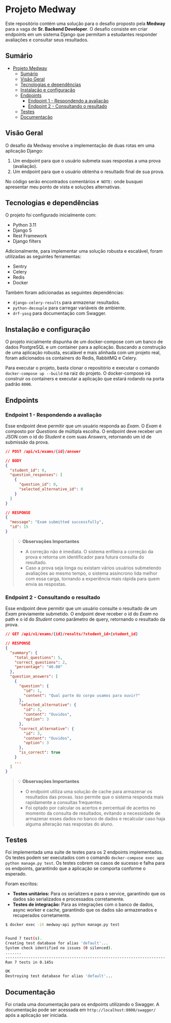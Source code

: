 # Projeto Medway

Este repositório contém uma solução para o desafio proposto pela **Medway** para a vaga de **Sr. Backend Developer**. O desafio consiste em criar endpoints em um sistema Django que permitam a estudantes responder avaliações e consultar seus resultados.

## Sumário
- [Projeto Medway](#projeto-medway)
  - [Sumário](#sumário)
  - [Visão Geral](#visão-geral)
  - [Tecnologias e dependências](#tecnologias-e-dependências)
  - [Instalação e configuração](#instalação-e-configuração)
  - [Endpoints](#endpoints)
    - [Endpoint 1 - Respondendo a avaliação](#endpoint-1---respondendo-a-avaliação)
    - [Endpoint 2 - Consultando o resultado](#endpoint-2---consultando-o-resultado)
  - [Testes](#testes)
  - [Documentação](#documentação)

## Visão Geral
O desafio da Medway envolve a implementação de duas rotas em uma aplicação Django:

1. Um endpoint para que o usuário submeta suas respostas a uma prova (avaliação).
2. Um endpoint para que o usuário obtenha o resultado final de sua prova.

No código serão encontrados comentários `# NOTE:` onde busquei apresentar meu ponto de vista e soluções alternativas.

## Tecnologias e dependências
O projeto foi configurado inicialmente com:
- Python 3.11
- Django 5
- Rest Framework
- Django filters

Adicionalmente, para implementar uma solução robusta e escalável, foram utilizadas as seguintes ferramentas:
- Sentry
- Celery
- Redis
- Docker

Também foram adicionadas as seguintes dependências:
- `django-celery-results` para armazenar resultados.
- `python-decouple` para carregar variáveis de ambiente.
- `drf-yasg` para documentação com Swagger.

## Instalação e configuração
O projeto inicialmente dispunha de um docker-compose com um banco de dados PostgreSQL e um container para a aplicação. Buscando a construção de uma aplicação robusta, escalável e mais alinhada com um projeto real, foram adicionados os containers do Redis, RabbitMQ e Celery.

Para executar o projeto, basta clonar o repositório e executar o comando `docker-compose up --build` na raiz do projeto. O docker-compose irá construir os containers e executar a aplicação que estará rodando na porta padrão `8000`.

## Endpoints

### Endpoint 1 - Respondendo a avaliação

Esse endpoint deve permitir que um usuário responda ao *Exam*. O *Exam* é composto por *Questions* de múltipla escolha. O endpoint deve receber um JSON com o id do *Student* e com suas *Answers*, retornando um id de submissão da prova.


```json
// POST /api/v1/exams/{id}/answer

// BODY
{
  "student_id": 0,
  "question_responses": [
    {
      "question_id": 0,
      "selected_alternative_id": 0
    }
  ]
}

// RESPONSE
{
  "message": "Exam submitted successfully",
  "id": 15
}
```

>  💡 **Observações Importantes**
> - A correção não é imediata. O sistema enfileira a correção da prova e retorna um identificador para futura consulta do resultado.
> - Caso a prova seja longa ou existam vários usuários submetendo avaliações ao mesmo tempo, o sistema assíncrono lida melhor com essa carga, tornando a experiência mais rápida para quem envia as respostas.

### Endpoint 2 - Consultando o resultado

Esse endpoint deve permitir que um usuário consulte o resultado de um *Exam* previamente submetido. O endpoint deve receber o id do *Exam* no path e o id do *Student* como parâmetro de query, retornando o resultado da prova.


```json
// GET /api/v1/exams/{id}/results/?student_id={student_id}

// RESPONSE
{
  "summary": {
    "total_questions": 5,
    "correct_questions": 2,
    "percentage": "40.00"
  },
  "question_answers": [
    {
      "question": {
        "id": 1,
        "content": "Qual parte do corpo usamos para ouvir?"
      },
      "selected_alternative": {
        "id": 3,
        "content": "Ouvidos",
        "option": 3
      },
      "correct_alternative": {
        "id": 3,
        "content": "Ouvidos",
        "option": 3
      },
      "is_correct": true
    }
    ...
  ]
}
```

>  💡 **Observações Importantes**
> - O endpoint utiliza uma solução de cache para armazenar os resultados das provas. Isso permite que o sistema responda mais rapidamente a consultas frequentes.
> - Foi optado por calcular os acertos e percentual de acertos no momento da consulta de resultados, evitando a necessidade de armazenar esses dados no banco de dados e recalcular caso haja alguma alteração nas respostas do aluno.


## Testes

Foi implementada uma suite de testes para os 2 endpoints implementados. Os testes podem ser executados com o comando `docker-compose exec app python manage.py test`. Os testes cobrem os casos de sucesso e falha para os endpoints, garantindo que a aplicação se comporta conforme o esperado.

Foram escritos:

- **Testes unitários:** Para os serializers e para o service, garantindo que os dados são serializados e processados corretamente.
- **Testes de integração:** Para as integrações com o banco de dados, async worker e cache, garantindo que os dados são armazenados e recuperados corretamente.

```bash
$ docker exec -it medway-api python manage.py test


Found 7 test(s).
Creating test database for alias 'default'...
System check identified no issues (0 silenced).
.......
----------------------------------------------------------------------
Ran 7 tests in 0.145s

OK
Destroying test database for alias 'default'...
```

## Documentação

Foi criada uma documentação para os endpoints utilizando o Swagger. A documentação pode ser acessada em `http://localhost:8000/swagger/` após a aplicação ser iniciada.